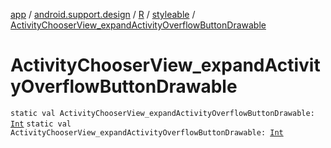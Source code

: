 [app](../../../index.md) / [android.support.design](../../index.md) / [R](../index.md) / [styleable](index.md) / [ActivityChooserView_expandActivityOverflowButtonDrawable](./-activity-chooser-view_expand-activity-overflow-button-drawable.md)

# ActivityChooserView_expandActivityOverflowButtonDrawable

`static val ActivityChooserView_expandActivityOverflowButtonDrawable: `[`Int`](https://kotlinlang.org/api/latest/jvm/stdlib/kotlin/-int/index.html)
`static val ActivityChooserView_expandActivityOverflowButtonDrawable: `[`Int`](https://kotlinlang.org/api/latest/jvm/stdlib/kotlin/-int/index.html)